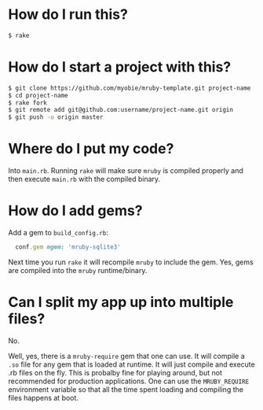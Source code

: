 # How do I run this?

```sh
$ rake
```

# How do I start a project with this?

```sh
$ git clone https://github.com/myobie/mruby-template.git project-name
$ cd project-name
$ rake fork
$ git remote add git@github.com:username/project-name.git origin
$ git push -u origin master
```

# Where do I put my code?

Into `main.rb`. Running `rake` will make sure `mruby` is compiled
properly and then execute `main.rb` with the compiled binary.

# How do I add gems?

Add a gem to `build_config.rb`:

```ruby
  conf.gem mgem: 'mruby-sqlite3'
```

Next time you run `rake` it will recompile `mruby` to include the gem.
Yes, gems are compiled into the `mruby` runtime/binary.

# Can I split my app up into multiple files?

No.

Well, yes, there is a `mruby-require` gem that one can use.  It will
compile a `.so` file for any gem that is loaded at runtime. It will just
compile and execute .rb files on the fly. This is probalby fine for
playing around, but not recommended for production applications. One can
use the `MRUBY_REQUIRE` environment variable so that all the time spent
loading and compiling the files happens at boot.
